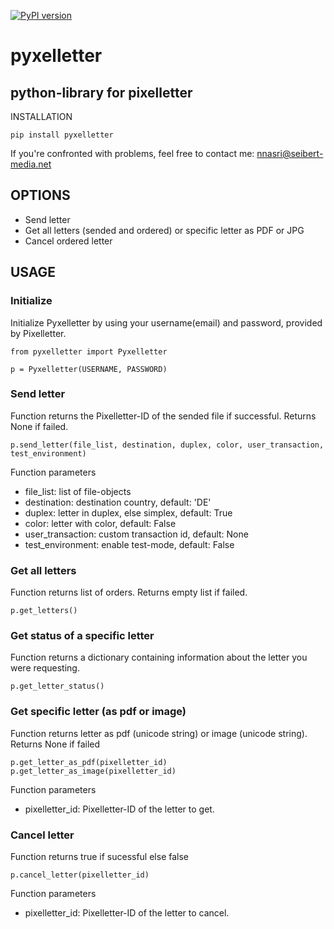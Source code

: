[![PyPI version](https://badge.fury.io/py/pyxelletter.svg)](https://badge.fury.io/py/pyxelletter)

# pyxelletter

## python-library for pixelletter


INSTALLATION

    pip install pyxelletter
  
  If you're confronted with problems, feel free to contact me: nnasri@seibert-media.net

## OPTIONS
  * Send letter
  * Get all letters (sended and ordered) or specific letter as PDF or JPG
  * Cancel ordered letter
  
## USAGE

### Initialize
  
  Initialize Pyxelletter by using your username(email) and password, provided by Pixelletter.
  
    from pyxelletter import Pyxelletter
    
    p = Pyxelletter(USERNAME, PASSWORD)

### Send letter
  
  Function returns the Pixelletter-ID of the sended file if successful. 
  Returns None if failed.
  
    p.send_letter(file_list, destination, duplex, color, user_transaction, test_environment)
  
  Function parameters
  
  * file_list: list of file-objects
  * destination: destination country, default: 'DE'
  * duplex: letter in duplex, else simplex, default: True
  * color: letter with color, default: False
  * user_transaction: custom transaction id, default: None
  * test_environment: enable test-mode, default: False
  
### Get all letters
  
  Function returns list of orders. 
  Returns empty list if failed.
    
    p.get_letters()
    
### Get status of a specific letter
  
  Function returns a dictionary containing information about the letter you were requesting.
    
    p.get_letter_status()

### Get specific letter (as pdf or image)
  
  Function returns letter as pdf (unicode string) or image (unicode string). 
  Returns None if failed
  
    p.get_letter_as_pdf(pixelletter_id)
    p.get_letter_as_image(pixelletter_id)
  
  Function parameters
  * pixelletter_id: Pixelletter-ID of the letter to get.

### Cancel letter
  
  Function returns true if sucessful else false
  
    p.cancel_letter(pixelletter_id)
  
  Function parameters
  * pixelletter_id: Pixelletter-ID of the letter to cancel.


  
  
  
